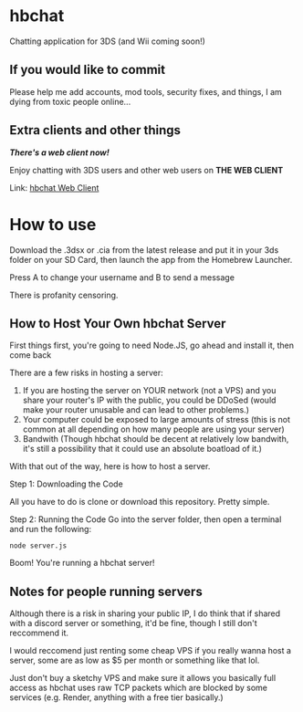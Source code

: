 # hbchat
Chatting application for 3DS (and Wii coming soon!)

## If you would like to commit
Please help me add accounts, mod tools, security fixes, and things, I am dying from toxic people online...


## Extra clients and other things
_**There's a web client now!**_

Enjoy chatting with 3DS users and other web users on **THE WEB CLIENT**

Link:
[hbchat Web Client](http://hbchat.jumpingcrab.com/noonewilleverfindthis.html)


# How to use 
Download the .3dsx or .cia from the latest release and put it in your 3ds folder on your SD Card, then launch the app from the Homebrew Launcher.

Press A to change your username and B to send a message

There is profanity censoring.


## How to Host Your Own hbchat Server
First things first, you're going to need Node.JS, go ahead and install it, then come back

There are a few risks in hosting a server:
1. If you are hosting the server on YOUR network (not a VPS) and you share your router's IP with the public, you could be DDoSed (would make your router unusable and can lead to other problems.)
2. Your computer could be exposed to large amounts of stress (this is not common at all depending on how many people are using your server)
3. Bandwith (Though hbchat should be decent at relatively low bandwith, it's still a possibility that it could use an absolute boatload of it.)

With that out of the way, here is how to host a server.

Step 1: Downloading the Code

All you have to do is clone or download this repository. Pretty simple.

Step 2: Running the Code
Go into the server folder, then open a terminal and run the following:

`node server.js`

Boom! You're running a hbchat server!


## Notes for people running servers
Although there is a risk in sharing your public IP, I do think that if shared with a discord server or something, it'd be fine, though I still don't reccommend it.

I would reccomend just renting some cheap VPS if you really wanna host a server, some are as low as $5 per month or something like that lol.

Just don't buy a sketchy VPS and make sure it allows you basically full access as hbchat uses raw TCP packets which are blocked by some services (e.g. Render, anything with a free tier basically.)

